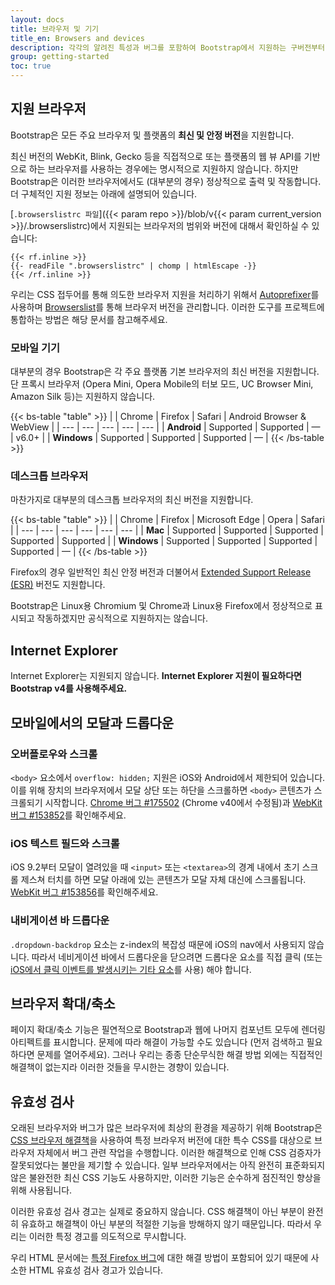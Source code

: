 ```yaml
---
layout: docs
title: 브라우저 및 기기
title_en: Browsers and devices
description: 각각의 알려진 특성과 버그를 포함하여 Bootstrap에서 지원하는 구버전부터 최신버전까지의 브라우저와 장치들에 대해 알아 봅시다.
group: getting-started
toc: true
---
```


## 지원 브라우저

Bootstrap은 모든 주요 브라우저 및 플랫폼의 **최신 및 안정 버전**을 지원합니다.

최신 버전의 WebKit, Blink, Gecko 등을 직접적으로 또는 플랫폼의 웹 뷰 API를 기반으로 하는 브라우저를 사용하는 경우에는 명시적으로 지원하지 않습니다. 하지만 Bootstrap은 이러한 브라우저에서도 (대부분의 경우) 정상적으로 출력 및 작동합니다. 더 구체적인 지원 정보는 아래에 설명되어 있습니다.

[`.browserslistrc 파일`]({{< param repo >}}/blob/v{{< param current_version >}}/.browserslistrc)에서 지원되는 브라우저의 범위와 버전에 대해서 확인하실 수 있습니다:

```text
{{< rf.inline >}}
{{- readFile ".browserslistrc" | chomp | htmlEscape -}}
{{< /rf.inline >}}
```

우리는 CSS 접두어를 통해 의도한 브라우저 지원을 처리하기 위해서 [Autoprefixer](https://github.com/postcss/autoprefixer)를 사용하며 [Browserslist](https://github.com/browserslist/browserslist)를 통해 브라우저 버전을 관리합니다. 이러한 도구를 프로젝트에 통합하는 방법은 해당 문서를 참고해주세요.

### 모바일 기기

대부분의 경우 Bootstrap은 각 주요 플랫폼 기본 브라우저의 최신 버전을 지원합니다. 단 프록시 브라우저 (Opera Mini, Opera Mobile의 터보 모드, UC Browser Mini, Amazon Silk 등)는 지원하지 않습니다.

{{< bs-table "table" >}}
| | Chrome | Firefox | Safari | Android Browser &amp; WebView |
| --- | --- | --- | --- | --- |
| **Android** | Supported | Supported | <span class="text-muted">&mdash;</span> | v6.0+ |
| **Windows** | Supported | Supported | Supported | <span class="text-muted">&mdash;</span> |
{{< /bs-table >}}

### 데스크톱 브라우저

마찬가지로 대부분의 데스크톱 브라우저의 최신 버전을 지원합니다.

{{< bs-table "table" >}}
| | Chrome | Firefox | Microsoft Edge | Opera | Safari |
| --- | --- | --- | --- | --- | --- |
| **Mac** | Supported | Supported | Supported | Supported | Supported |
| **Windows** | Supported | Supported | Supported | Supported | <span class="text-muted">&mdash;</span> |
{{< /bs-table >}}

Firefox의 경우 일반적인 최신 안정 버전과 더불어서 [Extended Support Release (ESR)](https://www.mozilla.org/en-US/firefox/enterprise/) 버전도 지원합니다.

Bootstrap은 Linux용 Chromium 및 Chrome과 Linux용 Firefox에서 정상적으로 표시되고 작동하겠지만 공식적으로 지원하지는 않습니다.

## Internet Explorer

Internet Explorer는 지원되지 않습니다. **Internet Explorer 지원이 필요하다면 Bootstrap v4를 사용해주세요.**

## 모바일에서의 모달과 드롭다운

### 오버플로우와 스크롤

`<body>` 요소에서 `overflow: hidden;` 지원은 iOS와 Android에서 제한되어 있습니다. 이를 위해 장치의 브라우저에서 모달 상단 또는 하단을 스크롤하면 `<body>` 콘텐츠가 스크롤되기 시작합니다. [Chrome 버그 #175502](https://bugs.chromium.org/p/chromium/issues/detail?id=175502) (Chrome v40에서 수정됨)과 [WebKit 버그 #153852](https://bugs.webkit.org/show_bug.cgi?id=153852)를 확인해주세요.

### iOS 텍스트 필드와 스크롤

iOS 9.2부터 모달이 열려있을 때 `<input>` 또는 `<textarea>`의 경계 내에서 초기 스크롤 제스쳐 터치를 하면 모달 아래에 있는 콘텐츠가 모달 자체 대신에 스크롤됩니다. [WebKit 버그 #153856](https://bugs.webkit.org/show_bug.cgi?id=153856)를 확인해주세요.

### 내비게이션 바 드롭다운

`.dropdown-backdrop` 요소는 z-index의 복잡성 때문에 iOS의 nav에서 사용되지 않습니다. 따라서 네비게이션 바에서 드롭다운을 닫으려면 드롭다운 요소를 직접 클릭 (또는 [iOS에서 클릭 이벤트를 발생시키는 기타 요소](https://developer.mozilla.org/en-US/docs/Web/API/Element/click_event#Safari_Mobile)를 사용) 해야 합니다.

## 브라우저 확대/축소

페이지 확대/축소 기능은 필연적으로 Bootstrap과 웹에 나머지 컴포넌트 모두에 렌더링 아티펙트를 표시합니다. 문제에 따라 해결이 가능할 수도 있습니다 (먼저 검색하고 필요하다면 문제를 열어주세요). 그러나 우리는 종종 단순무식한 해결 방법 외에는 직접적인 해결책이 없는지라 이러한 것들을 무시한는 경향이 있습니다.

## 유효성 검사

오래된 브라우저와 버그가 많은 브라우저에 최상의 환경을 제공하기 위해 Bootstrap은 [CSS 브라우저 해결책](http://browserhacks.com/)을 사용하여 특정 브라우저 버전에 대한 특수 CSS를 대상으로 브라우저 자체에서 버그 관련 작업을 수행합니다. 이러한 해결책으로 인해 CSS 검증자가 잘못되었다는 불만을 제기할 수 있습니다. 일부 브라우저에서는 아직 완전히 표준화되지 않은 불완전한 최신 CSS 기능도 사용하지만, 이러한 기능은 순수하게 점진적인 향상을 위해 사용됩니다.

이러한 유효성 검사 경고는 실제로 중요하지 않습니다. CSS 해결책이 아닌 부분이 완전히 유효하고 해결책이 아닌 부분의 적절한 기능을 방해하지 않기 때문입니다. 따라서 우리는 이러한 특정 경고를 의도적으로 무시합니다.

우리 HTML 문서에는 [특정 Firefox 버그](https://bugzilla.mozilla.org/show_bug.cgi?id=654072)에 대한 해결 방법이 포함되어 있기 때문에 사소한 HTML 유효성 검사 경고가 있습니다.
